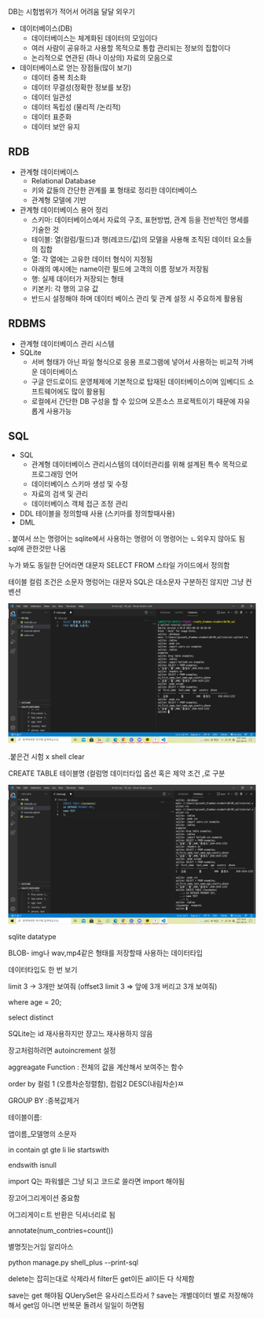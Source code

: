 DB는 시험범위가 적어서 어려움 달달 외우기







* 데이터베이스(DB)
  * 데이터베이스는 체계화된 데이터의 모임이다
  * 여러 사람이 공유하고 사용할 목적으로 통합 관리되는 정보의 집합이다
  * 논리적으로 연관된 (하나 이상의) 자료의 모음으로 
* 데이터베이스로 얻는 장점들(많이 보기)
  * 데이터 중복 최소화
  * 데이터 무결성(정확한 정보를 보장)
  * 데이터 일관성
  * 데이터 독립성 (물리적 /논리적)
  * 데이터 표준화
  * 데이터 보안 유지



## RDB

* 관계형 데이터베이스
  * Relational Database
  * 키와 값들의 간단한 관계를 표 형태로 정리한 데이터베이스
  * 관계형 모델에 기반
* 관계형 데이터베이스 용어 정리
  * 스키마: 데이터베이스에서 자료의 구조, 표현방법, 관계 등을 전반적인 명세를 기술한 것
  * 테이블: 열(컬럼/필드)과 행(레코드/값)의 모델을 사용해 조직된 데이터 요소들의 집합
  * 열: 각 열에는 고유한 데이터 형식이 지정됨
  * 아래의 예시에는 name이란 필드에 고객의 이름 정보가 저장됨
  * 행: 실제 데이터가 저장되는 형태
  * 키본키: 각 행의 고유 값
  * 반드시 설정해야 하며 데이터 베이스 관리 및 관계 설정 시 주요하게 활용됨



## RDBMS

* 관계형 데이터베이스 관리 시스템
* SQLite
  * 서버 형태가 아닌 파일 형식으로 응용 프로그램에 넣어서 사용하는 비교적 가벼운 데이터베이스
  * 구글 안드로이드 운영체제에 기본적으로 탑재된 데이터베이스이며 임베디드 소프트웨어에도 많이 활용됨
  * 로컬에서 간단한 DB 구성을 할 수 있으며 오픈소스 프로젝트이기 때문에 자유롭게 사용가능





## SQL

* SQL
  * 관계형 데이터베이스 관리시스템의 데이터관리를 위해 설계된 특수 목적으로 프로그래밍 언어
  * 데이터베이스 스키마 생성 및 수정
  * 자료의 검색 및 관리
  * 데이터베이스 객체 접근 조정 관리
* DDL 테이블을 정의할때 사용 (스키마를 정의할때사용)
* DML 





. 붙여서 쓰는 명령어는 sqlite에서 사용하는 명령어 이 명령어는 ㄴ외우지 않아도 됨 sql에 관한것만 나옴





누가 봐도 동일한 단어라면 대문자 SELECT FROM 스타일 가이드에서 정의함

테이블 컬럼 조건은 소문자 명렁어는 대문자 SQL은 대소문자 구분하진 않지만 그냥 컨벤션







![image-20210914102954928](0914.assets/image-20210914102954928.png)

.붙은건 시험 x shell clear 



CREATE TABLE 테이블명 (컬럼명 데이터타입 옵션 혹은 제약 조건 ,로 구분 





![image-20210914103516930](0914.assets/image-20210914103516930.png)





sqlite datatype





BLOB- img나 wav,mp4같은 형태를 저장할때 사용하는 데이터타입

데이터타입도 한 번 보기



limit 3 -> 3개만 보여줘 (offset3 limit 3 => 앞에 3개 버리고 3개 보여줘)

where age = 20;


select distinct 



SQLite는 id 재사용하지만 쟝고느 재사용하지 않음

장고처럼하려면 autoincrement 설정

aggreagate Function : 전체의 값을 계산해서 보여주는 함수





order by 컬럼 1 (오름차순정렬함), 컴럼2 DESC(내림차순)ㅉ



GROUP BY :중복값제거





테이블이름:

앱이름_모델명의 소문자



in contain gt gte li lie startswith

endswith isnull



import Q는 파워쉘은 그냥 되고 코드로 쓸라면 import 해야됨

장고어그리게이션 중요함



어그리게이ㄷ트  반환은 딕셔너리로 됨

annotate(num_contries=count())

별명짓는거임 알리아스

python manage.py shell_plus --print-sql

delete는 잡히는대로 삭제라서 filter든 get이든 all이든 다 삭제함

save는 get 해야됨 QUerySet은 유사리스트라서 ? save는 개별데이터 별로 저장해야해서 get임 아니면 반복문 돌려서 일일이 하면됨
